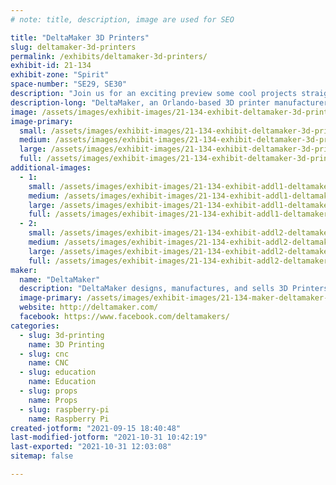 ```yaml
---
# note: title, description, image are used for SEO

title: "DeltaMaker 3D Printers"
slug: deltamaker-3d-printers
permalink: /exhibits/deltamaker-3d-printers/
exhibit-id: 21-134
exhibit-zone: "Spirit"
space-number: "SE29, SE30"
description: "Join us for an exciting preview some cool projects straight from the DeltaMaker 3D printer R&amp;D Lab!"
description-long: "DeltaMaker, an Orlando-based 3D printer manufacturer, will be demonstrating our professionally-crafted desktop 3D printer, and previewing some cool projects straight from our R&amp;D Lab!  These projects highlight the benefits of the Delta Motion System when utilized in 3D printers and other digital fabrication machines. "
image: /assets/images/exhibit-images/21-134-exhibit-deltamaker-3d-printers-dsc-0034-large.jpeg
image-primary: 
  small: /assets/images/exhibit-images/21-134-exhibit-deltamaker-3d-printers-dsc-0034-small.jpeg
  medium: /assets/images/exhibit-images/21-134-exhibit-deltamaker-3d-printers-dsc-0034-medium.jpeg
  large: /assets/images/exhibit-images/21-134-exhibit-deltamaker-3d-printers-dsc-0034-large.jpeg
  full: /assets/images/exhibit-images/21-134-exhibit-deltamaker-3d-printers-dsc-0034-full.jpeg
additional-images: 
  - 1:
    small: /assets/images/exhibit-images/21-134-exhibit-addl1-deltamaker-3d-printers-img-0220-small.jpeg
    medium: /assets/images/exhibit-images/21-134-exhibit-addl1-deltamaker-3d-printers-img-0220-medium.jpeg
    large: /assets/images/exhibit-images/21-134-exhibit-addl1-deltamaker-3d-printers-img-0220-large.jpeg
    full: /assets/images/exhibit-images/21-134-exhibit-addl1-deltamaker-3d-printers-img-0220-full.jpeg
  - 2:
    small: /assets/images/exhibit-images/21-134-exhibit-addl2-deltamaker-3d-printers-img-0421-small.jpeg
    medium: /assets/images/exhibit-images/21-134-exhibit-addl2-deltamaker-3d-printers-img-0421-medium.jpeg
    large: /assets/images/exhibit-images/21-134-exhibit-addl2-deltamaker-3d-printers-img-0421-large.jpeg
    full: /assets/images/exhibit-images/21-134-exhibit-addl2-deltamaker-3d-printers-img-0421-full.jpeg
maker: 
  name: "DeltaMaker"
  description: "DeltaMaker designs, manufactures, and sells 3D Printers for the home, educational, and business markets.  We build an elegant 3D printer that is as easy on the eyes as it is easy to use. With its tall, open frame, the DeltaMaker allows the printed objects to be viewed from all sides, making it deal for use in the home, classroom, and workplace. When compared to other 3D printers, the DeltaMaker prints bigger, runs faster, and is more fun to watch."
  image-primary: /assets/images/exhibit-images/21-134-maker-deltamaker-3d-printers-deltamaker-logo-3d-printers-circle-web-medium.png
  website: http://deltamaker.com/
  facebook: https://www.facebook.com/deltamakers/
categories: 
  - slug: 3d-printing
    name: 3D Printing
  - slug: cnc
    name: CNC
  - slug: education
    name: Education
  - slug: props
    name: Props
  - slug: raspberry-pi
    name: Raspberry Pi
created-jotform: "2021-09-15 18:40:48"
last-modified-jotform: "2021-10-31 10:42:19"
last-exported: "2021-10-31 12:03:08"
sitemap: false

---
```

